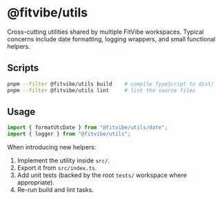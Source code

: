 # @fitvibe/utils

Cross-cutting utilities shared by multiple FitVibe workspaces. Typical concerns include date formatting, logging wrappers, and small functional helpers.

## Scripts

```bash
pnpm --filter @fitvibe/utils build    # compile TypeScript to dist/
pnpm --filter @fitvibe/utils lint     # lint the source files
```

## Usage

```ts
import { formatUtcDate } from "@fitvibe/utils/date";
import { logger } from "@fitvibe/utils";
```

When introducing new helpers:

1. Implement the utility inside `src/`.
2. Export it from `src/index.ts`.
3. Add unit tests (backed by the root `tests/` workspace where appropriate).
4. Re-run build and lint tasks.
